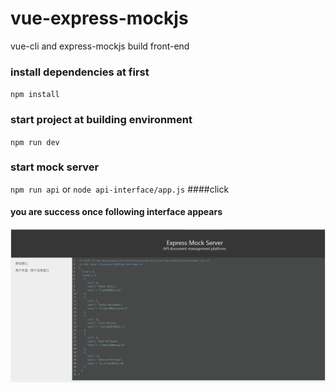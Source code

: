 # vue-express-mockjs
vue-cli and express-mockjs build front-end

### install dependencies at first
`npm install`

### start project at building environment
`npm run dev`

### start mock server
`npm run api` or `node api-interface/app.js`
####click 
#### you are success once following  interface appears
![image](https://github.com/MonaSong/vue-express-mockjs/blob/master/my-vue-project/images/mock-server.png)
